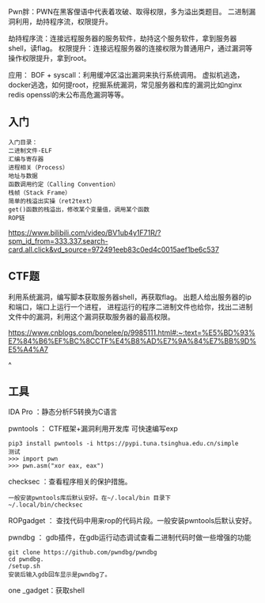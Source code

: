 Pwn胖：PWN在黑客俚语中代表着攻破、取得权限，多为溢出类题目。
二进制漏洞利用，劫持程序流，权限提升。

劫持程序流：连接远程服务器的服务软件，劫持这个服务软件，拿到服务器shell，读flag。
权限提升：连接远程服务器的连接权限为普通用户，通过漏洞等操作权限提升，拿到root。

应用：
BOF + syscall：利用缓冲区溢出漏洞来执行系统调用。
虚拟机逃逸，docker逃逸，如何提root，挖掘系统漏洞，常见服务器和库的漏洞比如nginx redis openssl的未公布高危漏洞等等。

## **入门**
```
入门目录：
二进制文件-ELF
汇编与寄存器
进程相关（Process）
地址与数据
函数调用约定（Calling Convention）
栈帧（Stack Frame）
简单的栈溢出实操（ret2text）
get()函数的栈溢出，修改某个变量值，调用某个函数
ROP链
```
<https://www.bilibili.com/video/BV1ub4y1F71R/?spm_id_from=333.337.search-card.all.click&vd_source=972491eeb83c0ed4c0015aef1be6c537>
## **CTF题**
利用系统漏洞，编写脚本获取服务器shell，再获取flag。
出题人给出服务器的ip和端口，端口上运行一个进程，
进程运行的程序二进制文件也给你，找出二进制文件中的漏洞，利用这个漏洞获取服务器的最高权限。

<https://www.cnblogs.com/bonelee/p/9985111.html#:~:text=%E5%BD%93%E7%84%B6%EF%BC%8CCTF%E4%B8%AD%E7%9A%84%E7%BB%9D%E5%A4%A7>


^
## **工具**
IDA Pro ：静态分析F5转换为C语言

pwntools ： CTF框架+漏洞利用开发库 可快速编写exp
```
pip3 install pwntools -i https://pypi.tuna.tsinghua.edu.cn/simple
测试
>>> import pwn
>>> pwn.asm("xor eax, eax")
```

checksec ：查看程序相关的保护措施。
```
一般安装pwntools库后默认安好。在~/.local/bin 目录下
~/.local/bin/checksec
```

ROPgadget ： 查找代码中用来rop的代码片段。一般安装pwntools后默认安好。

pwndbg ： gdb插件，在gdb运行动态调试查看二进制代码时做一些增强的功能
```
git clone https://github.com/pwndbg/pwndbg
cd pwndbg.
/setup.sh
安装后输入gdb回车显示是pwndbg了。
```

one _gadget：获取shell

